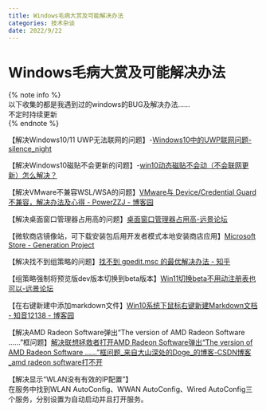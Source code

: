 ```yaml
---
title: Windows毛病大赏及可能解决办法
categories: 技术杂谈
date: 2022/9/22
---
```

# Windows毛病大赏及可能解决办法
{% note info %}  
以下收集的都是我遇到过的windows的BUG及解决办法……  
不定时持续更新  
{% endnote %}  

【解决Windows10/11 UWP无法联网的问题】-[Windows10中的UWP联网问题-silence_night](http://silencenight6.lofter.com/post/1cdd77a1_d4ab8a0)  

【解决Windows10磁贴不会更新的问题】-[win10动态磁贴不会动（不会联网更新）怎么解决？](https://www.zhihu.com/question/38215115)  

【解决VMware不兼容WSL/WSA的问题】[VMware与 Device/Credential Guard 不兼容，解决办法及心得 - PowerZZJ - 博客园](https://www.cnblogs.com/powerzzjcode/archive/2019/06/30/11110542.html)  

【解决桌面窗口管理器占用高的问题】[桌面窗口管理器占用高-远景论坛](https://bbs.pcbeta.com/forum.php?mod=viewthread&tid=1909366&highlight=%D7%C0%C3%E6%B4%B0%BF%DA%B9%DC%C0%ED%C6%F7)  

【微软商店镜像站，可下载安装包后用开发者模式本地安装商店应用】[Microsoft Store - Generation Project](https://store.rg-adguard.net/)  

【解决找不到组策略的问题】[找不到 gpedit.msc 的最优解决办法 - 知乎](https://zhuanlan.zhihu.com/p/403961135)  

【组策略强制将预览版dev版本切换到beta版本】[Win11切换beta不用动注册表也可以-远景论坛](https://bbs.pcbeta.com/forum.php?mod=viewthread&tid=1898726&extra=page%3D1%26filter%3Dlastpost%26orderby%3Dlastpost%26orderby%3Dlastpost)  

【在右键新建中添加markdown文件】[Win10系统下鼠标右键新建Markdown文档 - 知音12138 - 博客园](https://www.cnblogs.com/zhiyin1209/p/12149784.html#:~:text=Win10%E7%B3%BB%E7%BB%9F%E4%B8%8B,rkdown%E6%96%87%E6%A1%A3)  

【解决AMD Radeon Software弹出“The version of AMD Radeon Software ......”框问题】[解决联想拯救者打开AMD Radeon Software弹出“The version of AMD Radeon Software ......”框问题_来自大山深处的Doge_的博客-CSDN博客_amd radeon software打不开](https://blog.csdn.net/qq_45822970/article/details/124208616)  

【解决显示“WLAN没有有效的IP配置”】  
在服务中找到WLAN AutoConfig、WWAN AutoConfig、Wired AutoConfig三个服务，分别设置为自动启动并且打开服务。  



